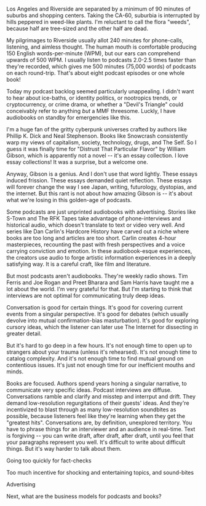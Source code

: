 
Los Angeles and Riverside are separated by a minimum of 90 minutes of suburbs and shopping centers. Taking the CA-60, suburbia is interrupted by hills peppered in weed-like plants. I'm reluctant to call the flora "weeds", because half are tree-sized and the other half are dead.

My pilgrimages to Riverside usually allot 240 minutes for phone-calls, listening, and aimless thought.
The human mouth is comfortable producing 150 English words-per-minute (WPM), but our ears can comprehend upwards of 500 WPM.
I usually listen to podcasts 2.0-2.5 times faster than they're recorded, which gives me 500 minutes (75,000 words) of podcasts on each round-trip. That's about eight podcast episodes or one whole book!

Today my podcast backlog seemed particularly unappealing. I didn't want to hear about ice-baths, or identity politics, or nootropics trends, or cryptocurrency, or crime drama, or whether a "Devil's Triangle" could conceivably refer to anything _but_ a MMF threesome.
Luckly, I have audiobooks on standby for emergencies like this.

I'm a huge fan of the gritty cyberpunk universes crafted by authors like Phillip K. Dick and Neal Stephenson. Books like Snowcrash consistently warp my views of capitalism, society, technology, drugs, and The Self.
So I guess it was finally time for "Distrust That Particular Flavor" by William Gibson, which is apparently not a novel -- it's an essay collection. I love essay collections! It was a surprise, but a welcome one.

Anyway, Gibson is a genius. And I don't use that word lightly.
These essays induced frission. These essays demanded quiet reflection. These essays will forever change the way I see Japan, writing, futurology, dystopias, and the internet.
But this rant is not about how amazing Gibson is -- it's about what we're losing in this golden-age of podcasts.

Some podcasts are just unprinted audiobooks with advertising. 
Stories like S-Town and The RFK Tapes take advantage of phone-interviews and historical audio, which doesn't translate to text or video very well. 
And series like Dan Carlin's Hardcore History have carved out a niche where books are too long and articles are too short. Carlin creates 4-hour masterpieces, recounting the past with fresh perspectives and a voice carrying conviction and emotion.
In these audiobook-esque experiences, the creators use audio to forge artistic information experiences in a deeply satisfying way. It is a careful craft, like film and literature.

But most podcasts aren't audiobooks. They're weekly radio shows. 
Tim Ferris and Joe Rogan and Preet Bharara and Sam Harris have taught me a lot about the world. I'm very grateful for that. But I'm starting to think that interviews are not optimal for communicating truly deep ideas.

Conversation is good for certain things. It's good for covering current events from a singular perspective. It's good for debates (which usually devolve into mutual confirmation-bias masturbation). It's good for exploring cursory ideas, which the listener can later use The Internet for dissecting in greater detail.

But it's hard to go deep in a few hours. It's not enough time to open up to strangers about your trauma (unless it's rehearsed). It's not enough time to catalog complexity. And it's not enough time to find mutual ground on contentious issues. It's just not enough time for our inefficient mouths and minds.

Books are focused. Authors spend years honing a singular narrative, to communicate very specific ideas. Podcast interviews are diffuse. Conversations ramble and clarify and misstep and interrput and drift. They demand low-resolution regurgitations of their guests' ideas. And they're incentivized to blast through as many low-resolution soundbites as possible, because listeners feel like they're learning when they get the "greatest hits".
Conversations are, by definition, unexplored territory. You have to phrase things for an interviewer and an audience in real-time. Text is forgiving -- you can write draft, after draft, after draft, until you feel that your paragraphs represent you well. It's difficult to write about difficult things. But it's way harder to talk about them.

Going too quickly for fact-checks

Too much incentive for shocking and entertaining topics, and sound-bites

Advertising

Next, what are the business models for podcasts and books?
